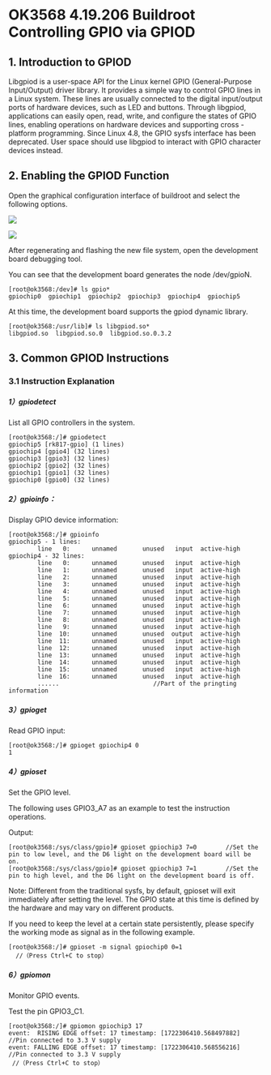 # OK3568 4.19.206 Buildroot  Controlling GPIO via GPIOD

## 1. Introduction to GPIOD

Libgpiod is a user-space API for the Linux kernel GPIO (General-Purpose Input/Output) driver library. It provides a simple way to control GPIO lines in a Linux system. These lines are usually connected to the digital input/output ports of hardware devices, such as LED and buttons. Through libgpiod, applications can easily open, read, write, and configure the states of GPIO lines, enabling operations on hardware devices and supporting cross - platform programming. Since Linux 4.8, the GPIO sysfs interface has been deprecated. User space should use libgpiod to interact with GPIO character devices instead.

## 2. Enabling the GPIOD Function

Open the graphical configuration interface of buildroot and select the following options.

![](https://cdn.nlark.com/yuque/0/2024/png/46863139/1722301092309-7029d794-3257-411c-b64c-49b5893f2843.png)

![](https://cdn.nlark.com/yuque/0/2024/png/46863139/1722301035162-9b486b13-de81-4505-bca3-0f6541559ff5.png)

After regenerating and flashing the new file system, open the development board debugging tool.

You can see that the development board generates the node /dev/gpioN.

```plain
[root@ok3568:/dev]# ls gpio*
gpiochip0  gpiochip1  gpiochip2  gpiochip3  gpiochip4  gpiochip5
```

At this time, the development board supports the gpiod dynamic library.

```plain
[root@ok3568:/usr/lib]# ls libgpiod.so*
libgpiod.so  libgpiod.so.0  libgpiod.so.0.3.2
```

## 3. Common GPIOD Instructions

### 3.1 Instruction Explanation

##### 1）gpiodetect

<font style="color:rgb(28, 30, 33);">List all GPIO controllers in the system.</font>

```plain
[root@ok3568:/]# gpiodetect
gpiochip5 [rk817-gpio] (1 lines)
gpiochip4 [gpio4] (32 lines)
gpiochip3 [gpio3] (32 lines)
gpiochip2 [gpio2] (32 lines)
gpiochip1 [gpio1] (32 lines)
gpiochip0 [gpio0] (32 lines)
```

##### 2）gpioinfo：

<font style="color:rgb(28, 30, 33);">Display GPIO device information:</font>

```plain
[root@ok3568:/]# gpioinfo
gpiochip5 - 1 lines:
        line   0:      unnamed       unused   input  active-high
gpiochip4 - 32 lines:
        line   0:      unnamed       unused   input  active-high
        line   1:      unnamed       unused   input  active-high
        line   2:      unnamed       unused   input  active-high
        line   3:      unnamed       unused   input  active-high
        line   4:      unnamed       unused   input  active-high
        line   5:      unnamed       unused   input  active-high
        line   6:      unnamed       unused   input  active-high
        line   7:      unnamed       unused   input  active-high
        line   8:      unnamed       unused   input  active-high
        line   9:      unnamed       unused   input  active-high
        line  10:      unnamed       unused  output  active-high
        line  11:      unnamed       unused   input  active-high
        line  12:      unnamed       unused   input  active-high
        line  13:      unnamed       unused   input  active-high
        line  14:      unnamed       unused   input  active-high
        line  15:      unnamed       unused   input  active-high
        line  16:      unnamed       unused   input  active-high
        ......							//Part of the pringting information
```

##### 3）gpioget

<font style="color:rgb(28, 30, 33);">Read GPIO input:</font>

```plain
[root@ok3568:/]# gpioget gpiochip4 0
1
```

##### 4）gpioset

Set the GPIO level.

The following uses GPIO3\_A7 as an example to test the instruction operations.

Output:

```plain
[root@ok3568:/sys/class/gpio]# gpioset gpiochip3 7=0		//Set the pin to low level, and the D6 light on the development board will be on.
[root@ok3568:/sys/class/gpio]# gpioset gpiochip3 7=1		//Set the pin to high level, and the D6 light on the development board is off.
```

Note: Different from the traditional sysfs, by default, gpioset will exit immediately after setting the level. The GPIO state at this time is defined by the hardware and may vary on different products.

If you need to keep the level at a certain state persistently, please specify the working mode as signal as in the following example.

```plain
[root@ok3568:/]# gpioset -m signal gpiochip0 0=1
  //（Press Ctrl+C to stop）
```

##### 6）gpiomon

Monitor GPIO events.

Test the pin GPIO3\_C1.

```plain
[root@ok3568:/]# gpiomon gpiochip3 17
event:  RISING EDGE offset: 17 timestamp: [1722306410.568497882]		//Pin connected to 3.3 V supply
event: FALLING EDGE offset: 17 timestamp: [1722306410.568556216]		//Pin connected to 3.3 V supply
 //（Press Ctrl+C to stop）
```

